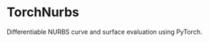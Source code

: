 TorchNurbs
========================

Differentiable NURBS curve and surface evaluation using PyTorch.
